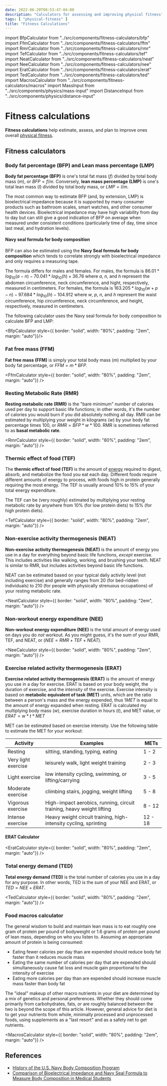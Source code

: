 ```yaml
---
date: 2022-06-20T08:53:47-04:00
description: "Calculators for assessing and improving physical fitness"
tags: [ "physical-fitness" ]
title: "Fitness Calculations"
---
```


import BfpCalculator from "../src/components/fitness-calculators/bfp"
import FfmCalculator from "../src/components/fitness-calculators/ffm"
import RmrCalculator from "../src/components/fitness-calculators/rmr"
import TefCalculator from "../src/components/fitness-calculators/tef"
import NeatCalculator from "../src/components/fitness-calculators/neat"
import NeeCalculator from "../src/components/fitness-calculators/nee"
import EratCalculator from "../src/components/fitness-calculators/erat"
import TedCalculator from "../src/components/fitness-calculators/ted"
import MacrosCalculator from "../src/components/fitness-calculators/macros"
import MassInput from "../src/components/physics/mass-input"
import DistanceInput from "../src/components/physics/distance-input"

# Fitness calculations

**Fitness calculations** help estimate, assess, and plan to improve ones overall [physical fitness](physical-fitness.md).

## Fitness calculators

### Body fat percentage (BFP) and Lean mass percentage (LMP)

**Body fat percentage (BFP)** is one's total fat mass ($f$) divided by total body mass ($m$), or $BFP = f/m$. Conversely, **lean mass percentage (LMP)** is one's total lean mass ($l$) divided by total body mass, or $LMP = l/m$.

The most common way to estimate BFP (and, by extension, LMP) is bioelectrical impedance because it is supported by many consumer products such as bathroom scales, smart watches, and other consumer health devices. Bioelectrical impedance may have high variability from day to day but can still give a good indication of BFP on average when measured under consistent conditions (particularly time of day, time since last meal, and hydration levels).

#### Navy seal formula for body composition

BFP can also be estimated using the **Navy Seal formula for body composition** which tends to correlate strongly with bioelectrical impedance and only requires a measuring tape.

The formula differs for males and females. For males, the formula is $86.01 *log_{10} (a - n) - 70.041* log_{10}(h) + 36.76$ where $a$, $n$, and $h$ represent the abdomen circumference, neck circumference, and hight, respectively, measured in centimeters. For females, the formula is $163.205 * log_{10}(w + p - n) - 97.684 * log_{10}(h) - 104.912$ where $w$, $p$, $n$, and $h$ represent the waist circumference, hip circumference, neck circumference, and height, respectively, measured in centimeters.

The following calculator uses the Navy seal formula for body composition to calculate BFP and LMP:

<BfpCalculator style={{ border: "solid", width: "80%", padding: "2em", margin: "auto"}}/>

### Fat free mass (FFM)

**Fat free mass (FFM)** is simply your total body mass ($m$) multiplied by your body fat percentage, or $FFM = m * BFP$.

<FfmCalculator style={{ border: "solid", width: "80%", padding: "2em", margin: "auto"}} />

### Resting Metabolic Rate (RMR)

**Resting metabolic rate (RMR)** is the "bare minimum" number of calories used per day to support basic life functions; in other words, it's the number of calories you would burn if you did absolutely nothing all day. RMR can be estimated by multiplying your weight in kilograms ($w$) by your body fat percentage times $100$, or $RMR = BFP *w* 100$. RMR is sometimes referred to as **basal metabolic rate**.

<RmrCalculator style={{ border: "solid", width: "80%", padding: "2em", margin: "auto"}} />

### Thermic effect of food (TEF)

The **thermic effect of food (TEF)** is the amount of [energy](physics.md) required to digest, absorb, and metabolize the food you eat each day. Different foods require different amounts of energy to process, with foods high in protein generally requiring the most energy. The TEF is usually around 10% to 15% of your total energy expenditure.

The TEF can be (very roughly) estimated by multiplying your resting metabolic rate by anywhere from 10% (for low protein diets) to 15% (for high protein diets).

<TefCalculator style={{ border: "solid", width: "80%", padding: "2em", margin: "auto"}} />

### Non-exercise activity thermogenesis (NEAT)

**Non-exercise activity thermogenesis (NEAT)** is the amount of energy you use in a day for everything beyond basic life functions, *except* exercise. This includes activities like walking, working, and brushing your teeth. NEAT is similar to RMR, but includes activities beyond basic life functions.

NEAT can be estimated based on your typical daily activity level (not including exercise) and generally ranges from $20%$ (for bed-ridden individuals) to $210%$ (for people with physically strenuous occupations) of your resting metabolic rate.

<NeatCalculator style={{ border: "solid", width: "80%", padding: "2em", margin: "auto"}} />

### Non-workout energy expenditure (NEE)

**Non-workout energy expenditure (NEE)** is the total amount of energy used on days you do *not* workout. As you might guess, it's the sum of your RMR, TEF, and NEAT, or ($NEE = RMR + TEF + NEAT$).

<NeeCalculator style={{ border: "solid", width: "80%", padding: "2em", margin: "auto"}} />

### Exercise related activity thermogenesis (ERAT)

**Exercise related activity thermogenesis (ERAT)** is the amount of energy you use in a day for exercise. ERAT is based on your body weight, the duration of exercise, and the intensity of the exercise. Exercise intensity is based on **metabolic equivalent of task (MET)** units, which are the ratio between a person's mass and the energy expended, thus $1 MET$ is equal to the amount of energy expanded when resting. ERAT is calculated my multiplying body mass ($w$), exercise duration in hours ($t$), and MET value, or $ERAT = w *t* MET$

MET can be estimated based on exercise intensity. Use the following table to estimate the MET for your workout:

| Activity            | Examples                                                              | METs    |
| ------------------- | --------------------------------------------------------------------- | ------- |
| Resting             | sitting, standing, typing, eating                                     | 1 - 2   |
| Very light exercise | leisurely walk, light weight training                                 | 2 - 3   |
| Light exercise      | low intensity cycling, swimming, or lifting/carrying                  | 3 - 5   |
| Moderate exercise   | climbing stairs, jogging, weight lifting                              | 5 - 8   |
| Vigorous exercise   | High-impact aerobics, running, circuit training, heavy weight lifting | 8 - 12  |
| Intense exercise    | Heavy weight circuit training, high-intensity cycling, sprinting      | 12 - 18 |

#### ERAT Calculator

<EratCalculator style={{ border: "solid", width: "80%", padding: "2em", margin: "auto"}} />

### Total energy demand (TED)

**Total energy demand (TED)** is the total number of calories you use in a day for any purpose. In other words, TED is the sum of your NEE and ERAT, or $TED = NEE + ERAT$.

<TedCalculator style={{ border: "solid", width: "80%", padding: "2em", margin: "auto"}} />

### Food macros calculator

The general wisdom to build and maintain lean mass is to eat roughly one gram of protein per pound of bodyweight or 1.6 grams of protein per pound of lean mass, depending on who you listen to. Assuming an appropriate amount of protein is being consumed:

* Eating fewer calories per day than are expended should reduce body fat faster than it reduces muscle mass
* Eating the same number of calories per day that are expended should simultaneously cause fat loss and muscle gain proportional to the intensity of exercise
* Eating more calories per day than are expended should increase muscle mass faster than body fat

The "ideal" makeup of other macro nutrients in your diet are determined by a mix of genetics and personal preferences. Whether they should come primarily from carbohydrates, fats, or are roughly balanced between the two is beyond the scope of this article. However, general advice for diet is to get your nutrients from whole, minimally processed and unprocessed foods, using supplements as a "last resort" and as a safety net to get nutrients.

<MacrosCalculator style={{ border: "solid", width: "80%", padding: "2em", margin: "auto"}} />

## References

* [History of the U.S. Navy Body Composition Program](https://academic.oup.com/milmed/article/180/1/91/4159972)
* [Comparison of Bioelectrical Impedance and Navy Seal Formula to Measure Body Composition in Medical Students](https://www.ncbi.nlm.nih.gov/pmc/articles/PMC6650177/)
